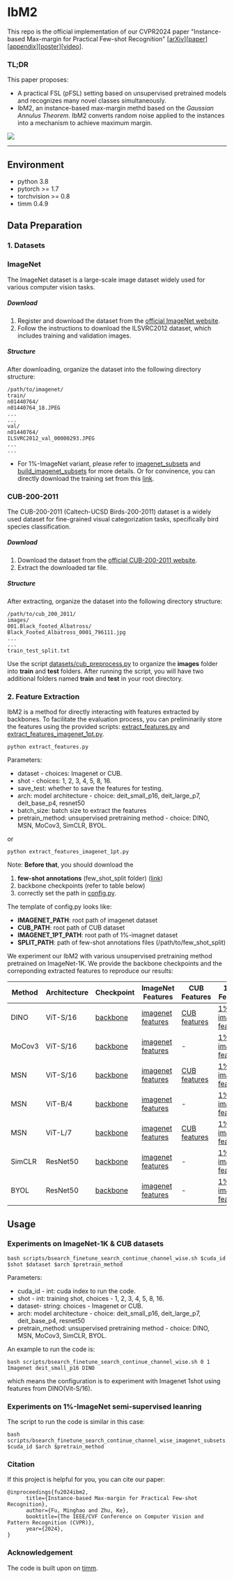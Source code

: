 # IbM2

This repo is the official implementation of our CVPR2024 paper "Instance-based Max-margin for Practical Few-shot Recognition" [[arXiv](https://arxiv.org/abs/2305.17368)][[paper](https://openaccess.thecvf.com/content/CVPR2024/papers/Fu_Instance-based_Max-margin_for_Practical_Few-shot_Recognition_CVPR_2024_paper.pdf)][[appendix](https://openaccess.thecvf.com/content/CVPR2024/supplemental/Fu_Instance-based_Max-margin_for_CVPR_2024_supplemental.pdf)][[poster](https://www.lamda.nju.edu.cn/fumh/files/IbM2/IbM2-poster.pdf)][[video](https://www.lamda.nju.edu.cn/fumh/files/IbM2/IbM2-video.mp4)]. 

<h3>TL;DR</h3>

This paper proposes:
* A practical FSL (pFSL) setting based on unsupervised pretrained models and recognizes many novel classes simultaneously. 
* IbM2, an instance-based max-margin methd based on the *Gaussian Annulus Theorem*. IbM2 converts random noise applied to the instances into a mechanism to achieve maximum margin.

![](figs/introduction_illustration.png)

---


## Environment


- python 3.8
- pytorch >= 1.7
- torchvision >= 0.8
- timm 0.4.9


## Data Preparation

### 1. Datasets

### ImageNet

The ImageNet dataset is a large-scale image dataset widely used for various computer vision tasks.

##### Download

1. Register and download the dataset from the [official ImageNet website](http://www.image-net.org/).
2. Follow the instructions to download the ILSVRC2012 dataset, which includes training and validation images.

##### Structure

After downloading, organize the dataset into the following directory structure:

```angular2html
/path/to/imagenet/
train/
n01440764/
n01440764_18.JPEG
...
...
val/
n01440764/
ILSVRC2012_val_00000293.JPEG
...
...
```
- For 1%-ImageNet variant, please refer to [imagenet_subsets](https://www.tensorflow.org/datasets/catalog/imagenet2012_subset) and [build_imagenet_subsets](https://github.com/tensorflow/datasets/blob/master/tensorflow_datasets/datasets/imagenet2012_subset/imagenet2012_subset_dataset_builder.py) for more details. Or for convinence, you can directly download the training set from this [link](https://huggingface.co/datasets/heekhero/imagenet_1pct/tree/main).

### CUB-200-2011

The CUB-200-2011 (Caltech-UCSD Birds-200-2011) dataset is a widely used dataset for fine-grained visual categorization tasks, specifically bird species classification.

##### Download

1. Download the dataset from the [official CUB-200-2011 website](http://www.vision.caltech.edu/datasets/cub_200_2011/).
2. Extract the downloaded tar file.

##### Structure

After extracting, organize the dataset into the following directory structure:

```angular2html
/path/to/cub_200_2011/
images/
001.Black_footed_Albatross/
Black_Footed_Albatross_0001_796111.jpg
...
...
train_test_split.txt
```

Use the script [datasets/cub_preprocess.py](datasets/cub_preprocess.py) to organize the **images** folder into **train** and **test** folders. After running the script, you will have two additional folders named **train** and **test** in your root directory.

### 2. Feature Extraction

IbM2 is a method for directly interacting with features extracted by backbones. To facilitate the evaluation process, you can preliminarily store the features using the provided scripts: [extract_features.py](extract_features.py) and [extract_features_imagenet_1pt.py](extract_features_imagenet_1pt.py). 
```angular2html
python extract_features.py
```
Parameters:
* dataset - choices: Imagenet or CUB.
* shot - choices: 1, 2, 3, 4, 5, 8, 16.
* save_test: whether to save the features for testing.
* arch: model architecture - choice: deit_small_p16, deit_large_p7, deit_base_p4, resnet50
* batch_size: batch size to extract the features
* pretrain_method: unsupervised pretraining method - choice: DINO, MSN, MoCov3, SimCLR, BYOL.

or
```angular2html
python extract_features_imagenet_1pt.py
```
Note: **Before that**, you should download the

1. **few-shot annotations** (few_shot_split folder) ([link](https://huggingface.co/heekhero/IbM2_model_and_features/blob/main/few_shot_split.tar.gz))
2. backbone checkpoints (refer to table below)
3. correctly set the path in [config.py](config.py).

The template of config.py looks like:
* **IMAGENET_PATH**: root path of imagenet dataset
* **CUB_PATH**: root path of CUB dataset
* **IMAGENET_1PT_PATH**: root path of 1%-imagnet dataset
* **SPLIT_PATH**: path of few-shot annotations files (/path/to/few_shot_split)


We experiment our IbM2 with various unsupervised pretraining method pretrained on ImageNet-1K. We provide the backbone checkpoints and the correponding extracted features to reproduce our results:

| Method | Architecture | Checkpoint | ImageNet Features | CUB Features | 1-pct Features | 
|---|---|---|---|---|---|
| DINO | ViT-S/16 | [backbone](https://huggingface.co/heekhero/IbM2_model_and_features/blob/main/DINO/dino_deitsmall16_pretrain.pth) | [imagenet features](https://huggingface.co/heekhero/IbM2_model_and_features/tree/main/DINO/Imagenet/deit_small_p16/features) | [CUB features](https://huggingface.co/heekhero/IbM2_model_and_features/tree/main/DINO/CUB/deit_small_p16/features) | [1%-imagenet features](https://huggingface.co/heekhero/IbM2_model_and_features/tree/main/DINO/Imagenet_1pt/deit_small_p16/features) |
| MoCov3 | ViT-S/16 | [backbone](https://huggingface.co/heekhero/IbM2_model_and_features/blob/main/MoCov3/vit-s-300ep.pth.tar) | [imagenet features](https://huggingface.co/heekhero/IbM2_model_and_features/tree/main/MoCov3/Imagenet/deit_small_p16/features) | - | [1%-imagenet features](https://huggingface.co/heekhero/IbM2_model_and_features/tree/main/MoCov3/Imagenet_1pt/deit_small_p16/features) | 
| MSN | ViT-S/16 | [backbone](https://huggingface.co/heekhero/IbM2_model_and_features/blob/main/MSN/vits16_800ep.pth.tar)  | [imagenet features](https://huggingface.co/heekhero/IbM2_model_and_features/tree/main/MSN/Imagenet/deit_small_p16/features) | [CUB features](https://huggingface.co/heekhero/IbM2_model_and_features/tree/main/MSN/CUB/deit_small_p16/features) | [1%-imagenet features](https://huggingface.co/heekhero/IbM2_model_and_features/tree/main/MSN/Imagenet_1pt/deit_small_p16/features) |  
| MSN | ViT-B/4 | [backbone](https://huggingface.co/heekhero/IbM2_model_and_features/blob/main/MSN/vitb4_300ep.pth.tar)  | [imagenet features](https://huggingface.co/heekhero/IbM2_model_and_features/tree/main/MSN/Imagenet/deit_base_p4/features) | - | [1%-imagenet features](https://huggingface.co/heekhero/IbM2_model_and_features/tree/main/MSN/Imagenet_1pt/deit_base_p4/features) | 
| MSN | ViT-L/7 | [backbone](https://huggingface.co/heekhero/IbM2_model_and_features/blob/main/MSN/vitl7_200ep.pth.tar)  | [imagenet features](https://huggingface.co/heekhero/IbM2_model_and_features/tree/main/MSN/Imagenet/deit_large_p7/features) | [CUB features](https://huggingface.co/heekhero/IbM2_model_and_features/tree/main/MSN/CUB/deit_large_p7/features)  | [1%-imagenet features](https://huggingface.co/heekhero/IbM2_model_and_features/tree/main/MSN/Imagenet_1pt/deit_large_p7/features)  |
| SimCLR | ResNet50 | [backbone](https://huggingface.co/heekhero/IbM2_model_and_features/blob/main/SimCLR/model_final_checkpoint_phase999.torch) | [imagenet features](https://huggingface.co/heekhero/IbM2_model_and_features/tree/main/SimCLR/Imagenet/resnet50/features) | - | [1%-imagenet features](https://huggingface.co/heekhero/IbM2_model_and_features/tree/main/SimCLR/Imagenet_1pt/resnet50/features) |
| BYOL | ResNet50 |  [backbone](https://huggingface.co/heekhero/IbM2_model_and_features/blob/main/BYOL/byol_resnet50_8xb32-accum16-coslr-300e_in1k_20220225-a0daa54a.pth)| [imagenet features](https://huggingface.co/heekhero/IbM2_model_and_features/tree/main/BYOL/Imagenet/resnet50/features) | - | [1%-imagenet features](https://huggingface.co/heekhero/IbM2_model_and_features/tree/main/BYOL/Imagenet_1pt/resnet50/features) |  


## Usage

### Experiments on ImageNet-1K & CUB datasets
```angular2html
bash scripts/bsearch_finetune_search_continue_channel_wise.sh $cuda_id $shot $dataset $arch $pretrain_method
```
Parameters:
* cuda_id - int: cuda index to run the code.
* shot - int: training shot, choices - 1, 2, 3, 4, 5, 8, 16.
* dataset- string: choices - Imagenet or CUB.
* arch: model architecture - choice: deit_small_p16, deit_large_p7, deit_base_p4, resnet50
* pretrain_method: unsupervised pretraining method - choice: DINO, MSN, MoCov3, SimCLR, BYOL.

An example to run the code is:
```angular2html
bash scripts/bsearch_finetune_search_continue_channel_wise.sh 0 1 Imagenet deit_small_p16 DINO
```
which means the configuration is to experiment with Imagenet 1shot using features from DINO(Vit-S/16).

### Experiments on 1%-ImageNet semi-supervised leanring
The script to run the code is similar in this case:
```angular2html
bash scripts/bsearch_finetune_search_continue_channel_wise_imagenet_subsets.sh $cuda_id $arch $pretrain_method
```

### Citation
If this project is helpful for you, you can cite our paper:
```
@inproceedings{fu2024ibm2,
      title={Instance-based Max-margin for Practical Few-shot Recognition},
      author={Fu, Minghao and Zhu, Ke},
      booktitle={The IEEE/CVF Conference on Computer Vision and Pattern Recognition (CVPR)},
      year={2024},
}
```


### Acknowledgement
The code is built upon on [timm](https://github.com/rwightman/pytorch-image-models). 